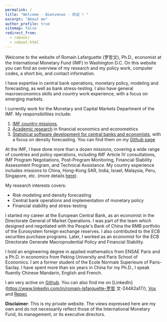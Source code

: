 ```yaml
---
permalink: /
title: "Welcome - Bienvenue - 欢迎 ! "
excerpt: "About me"
author_profile: true
sitemap: false
redirect_from: 
  - /about/
  - /about.html
---
```


Welcome to the website of Romain Lafarguette (罗哲文), Ph.D., economist at the
International Monetary Fund  (IMF) in Washington D.C. On this  website you can
find an overview  of my research and  my policy work, computer  codes, a short
bio, and contact information.

I have  expertise in  central bank operations,  monetary policy,  modeling and
forecasting,  as   well  as   bank  stress-testing.    I  also   have  general
macroeconomics skills  and country work  experience, with a focus  on emerging
markets. 

I currently work  for the Monetary and Capital Markets  Department of the IMF.
My responsibilities include:
1. [IMF country missions](https://romainlafarguette.github.io/country/),
2. [Academic research](https://romainlafarguette.github.io/research/)
   in financial economics and econometrics
3. [Statistical software       development      for      central       banks      and
   economists](https://romainlafarguette.github.io/software/), with a focus on
   density forecasting. You  can  find  them   on  my  [Github page](https://github.com/romainlafarguette)

At the IMF, I  have done more than a dozen missions, covering  a wide range of
countries and policy  operations, including IMF Article  IV consultations, IMF
Program Negotiations, Post-Program  Monitoring, Financial Stability Assessment
Program, and Technical Assistance.  My country experience includes missions to
China, Hong-Kong  SAR, India,  Israel, Malaysia,  Peru, Singapore,  etc. (more
details [here](https://romainlafarguette.github.io/country/)).

My research interests covers:
- Risk modeling and density forecasting
- Central bank operations and implementation of monetary policy
- Financial stability and stress-testing

I started  my career  at the  European Central  Bank, as  an economist  in the
Directorate  General of  Market  Operations.  I  was part  of  the team  which
designed and negotiated  with the People's Bank of China  the RMB portfolio of
the  Eurosystem foreign  exchange reserves.   I  also contributed  to the  ECB
securities purchase  programs.  Later, I  worked as  an economist for  the ECB
Directorate Generate Macroprudential Policy and Financial Stability.

I hold  an engineering degree  in applied mathematics  from ENSAE Paris  and a
Ph.D.  in economics  from Peking University and Paris School  of Economics.  I
am a former  student of the Ecole Normale Superieure  of Paris-Saclay.  I have
spent more than six years in China for my Ph.D., I speak
fluently Chinese Mandarin, English and French.  

I am very active on [Github](https://github.com/romainlafarguette). You can
also find me on [LinkedIn](https://www.linkedin.com/in/romain-lafarguette-罗哲
文-24482a17/), [Vox](http://www.voxeu.org/person/romain-lafarguette) and
[Repec](http://www.voxeu.org/person/romain-lafarguette)  

**Disclaimer**: This  is my private website.  The views expressed here  are my
own and do  not necessarily reflect those of the  International Monetary Fund,
its management, or its executive directors.
